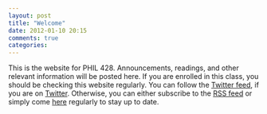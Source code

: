 ```yaml
---
layout: post
title: "Welcome"
date: 2012-01-10 20:15
comments: true
categories: 
---
```


This is the website for PHIL 428. Announcements, readings, and other relevant information will be posted here. If you are enrolled in this class, you should be checking this website regularly. You can follow the <a href="http://twitter.com/Phil_428">Twitter feed</a>, if you are on <a href="http://twitter.com">Twitter</a>. Otherwise, you can either subscribe to the <a href="http://perezcarballo.org/phil428/atom.xml">RSS feed</a> or simply come <a href="index.html">here</a> regularly to stay up to date. 